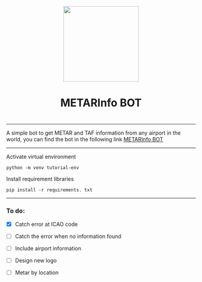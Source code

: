 
<div align="center"><img width="200" height="200" src="https://ivaobot.a2hosted.com/images/icon_metarbot.png">
<h1>METARInfo BOT<h1>
</div>

---

A simple bot to get METAR and TAF information from any airport in the world, you can find the bot in the following link [METARInfo BOT](http://t.me/MetarInfo_bot)

---

Activate virtual environment

```
python -m venv tutorial-env
```

Install requirement libraries

```
pip install -r requirements. txt 
```

---
### To do:

- [X] Catch error at ICAO code

- [ ] Catch the error when no information found 

- [ ] Include airport information

- [ ] Design new logo 

- [ ] Metar by location